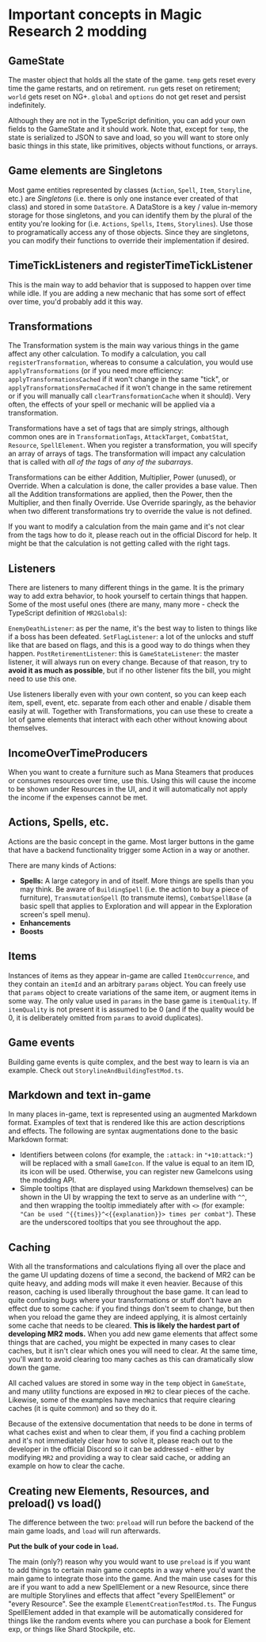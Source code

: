 # Important concepts in Magic Research 2 modding

## GameState

The master object that holds all the state of the game. `temp` gets reset every time the game restarts, and on retirement. `run` gets reset on retirement; `world` gets reset on NG+. `global` and `options` do not get reset and persist indefinitely.

Although they are not in the TypeScript definition, you can add your own fields to the GameState and it should work. Note that, except for `temp`, the state is serialized to JSON to save and load, so you will want to store only basic things in this state, like primitives, objects without functions, or arrays.

## Game elements are Singletons

Most game entities represented by classes (`Action`, `Spell`, `Item`, `Storyline`, etc.) are _Singletons_ (i.e. there is only one instance ever created of that class) and stored in some `DataStore`. A DataStore is a key / value in-memory storage for those singletons, and you can identify them by the plural of the entity you're looking for (i.e. `Actions`, `Spells`, `Items`, `Storylines`). Use those to programatically access any of those objects. Since they are singletons, you can modify their functions to override their implementation if desired.

## TimeTickListeners and registerTimeTickListener

This is the main way to add behavior that is supposed to happen over time while idle. If you are adding a new mechanic that has some sort of effect over time, you'd probably add it this way.

## Transformations

The Transformation system is the main way various things in the game affect any other calculation. To modify a calculation, you call `registerTransformation`, whereas to consume a calculation, you would use `applyTransformations` (or if you need more efficiency: `applyTransformationsCached` if it won't change in the same "tick", or `applyTransformationsPermaCached` if it won't change in the same retirement or if you will manually call `clearTransformationCache` when it should). Very often, the effects of your spell or mechanic will be applied via a transformation.

Transformations have a set of tags that are simply strings, although common ones are in `TransformationTags`, `AttackTarget`, `CombatStat`, `Resource`, `SpellElement`. When you register a transformation, you will specify an array of arrays of tags. The transformation will impact any calculation that is called with _all of the tags_ of _any of the subarrays_.

Transformations can be either Addition, Multiplier, Power (unused), or Override. When a calculation is done, the caller provides a base value. Then all the Addition transformations are applied, then the Power, then the Multiplier, and then finally Override. Use Override sparingly, as the behavior when two different transformations try to override the value is not defined.

If you want to modify a calculation from the main game and it's not clear from the tags how to do it, please reach out in the official Discord for help. It might be that the calculation is not getting called with the right tags.

## Listeners

There are listeners to many different things in the game. It is the primary way to add extra behavior, to hook yourself to certain things that happen. Some of the most useful ones (there are many, many more - check the TypeScript definition of `MR2Globals`):

`EnemyDeathListener`: as per the name, it's the best way to listen to things like if a boss has been defeated.
`SetFlagListener`: a lot of the unlocks and stuff like that are based on flags, and this is a good way to do things when they happen.
`PostRetirementListener`: this is
`GameStateListener`: the master listener, it will always run on every change. Because of that reason, try to **avoid it as much as possible**, but if no other listener fits the bill, you might need to use this one.

Use listeners liberally even with your own content, so you can keep each item, spell, event, etc. separate from each other and enable / disable them easily at will. Together with Transformations, you can use these to create a lot of game elements that interact with each other without knowing about themselves.

## IncomeOverTimeProducers

When you want to create a furniture such as Mana Steamers that produces or consumes resources over time, use this. Using this will cause the income to be shown under Resources in the UI, and it will automatically not apply the income if the expenses cannot be met.

## Actions, Spells, etc.

Actions are the basic concept in the game. Most larger buttons in the game that have a backend functionality trigger some Action in a way or another.

There are many kinds of Actions:

- **Spells:** A large category in and of itself. More things are spells than you may think. Be aware of `BuildingSpell` (i.e. the action to buy a piece of furniture), `TransmutationSpell` (to transmute items), `CombatSpellBase` (a basic spell that applies to Exploration and will appear in the Exploration screen's spell menu).
- **Enhancements**
- **Boosts**

## Items

Instances of items as they appear in-game are called `ItemOccurrence`, and they contain an `itemId` and an arbitrary `params` object. You can freely use that `params` object to create variations of the same item, or augment items in some way. The only value used in `params` in the base game is `itemQuality`. If `itemQuality` is not present it is assumed to be 0 (and if the quality would be 0, it is deliberately omitted from `params` to avoid duplicates).

## Game events

Building game events is quite complex, and the best way to learn is via an example. Check out `StorylineAndBuildingTestMod.ts`.

## Markdown and text in-game

In many places in-game, text is represented using an augmented Markdown format. Examples of text that is rendered like this are action descriptions and effects. The following are syntax augmentations done to the basic Markdown format:

- Identifiers between colons (for example, the `:attack:` in `"+10:attack:"`) will be replaced with a small `GameIcon`. If the value is equal to an item ID, its icon will be used. Otherwise, you can register new GameIcons using the modding API.
- Simple tooltips (that are displayed using Markdown themselves) can be shown in the UI by wrapping the text to serve as an underline with `^^`, and then wrapping the tooltip immediately after with `<>` (for example: `"Can be used ^{{times}}^<{{explanation}}> times per combat"`). These are the underscored tooltips that you see throughout the app.

## Caching

With all the transformations and calculations flying all over the place and the game UI updating dozens of time a second, the backend of MR2 can be quite heavy, and adding mods will make it even heavier. Because of this reason, caching is used liberally throughout the base game. It can lead to quite confusing bugs where your transformations or stuff don't have an effect due to some cache: if you find things don't seem to change, but then when you reload the game they are indeed applying, it is almost certainly some cache that needs to be cleared. **This is likely the hardest part of developing MR2 mods.** When you add new game elements that affect some things that are cached, you might be expected in many cases to clear caches, but it isn't clear which ones you will need to clear. At the same time, you'll want to avoid clearing too many caches as this can dramatically slow down the game.

All cached values are stored in some way in the `temp` object in `GameState`, and many utility functions are exposed in `MR2` to clear pieces of the cache. Likewise, some of the examples have mechanics that require clearing caches (it is quite common) and so they do it.

Because of the extensive documentation that needs to be done in terms of what caches exist and when to clear them, if you find a caching problem and it's not immediately clear how to solve it, please reach out to the developer in the official Discord so it can be addressed - either by modifying `MR2` and providing a way to clear said cache, or adding an example on how to clear the cache.

## Creating new Elements, Resources, and preload() vs load()

The difference between the two: `preload` will run before the backend of the main game loads, and `load` will run afterwards.

**Put the bulk of your code in `load`.**

The main (only?) reason why you would want to use `preload` is if you want to add things to certain main game concepts in a way where you'd want the main game to integrate those into the game. And the main use cases for this are if you want to add a new SpellElement or a new Resource, since there are multiple Storylines and effects that affect "every SpellElement" or "every Resource". See the example `ElementCreationTestMod.ts`. The Fungus SpellElement added in that example will be automatically considered for things like the random events where you can purchase a book for Element exp, or things like Shard Stockpile, etc.
